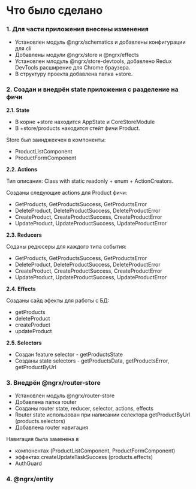 # Что было сделано

### 1. Для части приложения внесены изменения

  * Установлен модуль @ngrx/schematics и добавлены конфигурации для cli
  * Добавлены модули @ngrx/store и @ngrx/effects
  * Установлен млодуль @ngrx/store-devtools, добавлено Redux DevTools расширение для Chrome браузера.
  * В структуру проекта добавлена папка +store.


### 2. Создан и внедрён state приложения с разделение на фичи

**2.1. State**

  * В корне +store находится AppState и CoreStoreModule
  * В +store/products находится стейт фичи Product.


Store был заинджекчен в компоненты:

  * ProductListComponent
  * ProductFormComponent


**2.2. Actions**

Тип описания: Class with static readonly + enum + ActionCreators.

Созданы следующие actions для Product фичи:

  * GetProducts, GetProductsSuccess, GetProductsError
  * DeleteProduct, DeleteProductSuccess, DeleteProductError
  * CreateProduct, CreateProductSuccess, CreateProductError  
  * UpdateProduct, UpdateProductSuccess, UpdateProductError


**2.3. Reducers**

Соданы редюсеры для каждого типа события:

  * GetProducts, GetProductsSuccess, GetProductsError
  * DeleteProduct, DeleteProductSuccess, DeleteProductError
  * CreateProduct, CreateProductSuccess, CreateProductError  
  * UpdateProduct, UpdateProductSuccess, UpdateProductError


**2.4. Effects**

Созданы сайд эфекты для работы с БД:

  * getProducts
  * deleteProduct
  * createProduct
  * updateProduct


**2.5. Selectors**

  * Создан feature selector - getProductsState
  * Созданы state selectors - getProductsData, getProductsError, getProductByUrl


### 3. Внедрён @ngrx/router-store

  * Установлен модуль @ngrx/router-store
  * Добавлена папка router
  * Созданы router state, reducer, selector, actions, effects
  * Router state использован при написании селектора getProductByUrl (products.selectors)
  * Добавлена router навигация


Навигация была заменена в 

  * компонентах (ProductListComponent, ProductFormComponent)
  * эффектах createUpdateTaskSuccess (products.effects)
  * AuthGuard


### 4. @ngrx/entity





